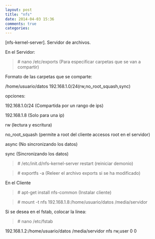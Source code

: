 ```yaml
---
layout: post
title: "nfs"
date: 2014-04-03 15:36
comments: true
categories: 
---
```

[nfs-kernel-server]. Servidor de archivos.

En el Servidor:

>\# nano /etc/exports (Para especificar carpetas que se van a compartir)

Formato de las carpetas que se comparte:

/home/usuario/datos 192.168.1.0/24(rw,no_root_squash,sync)

opciones:

192.168.1.0/24 (Compartida por un rango de ips)

192.168.1.8 (Solo para una ip)

rw (lectura y escritura)

no_root_squash (permite a root del cliente accesos root en el servidor)

async (No sincronizando los datos)

sync (Sincronizando los datos)

>\# /etc/init.d/nfs-kernel-server restart (reiniciar demonio)

>\# exportfs -a (Releer el archivo exports si se ha modificado)

En el Cliente

>\# apt-get install nfs-common (Instalar cliente)

>\# mount -t nfs 192.168.1.8:/home/usuario/datos /media/servidor

Si se desea en el fstab, colocar la linea:

>\# nano /etc/fstab

192.168.1.2:/home/usuario/datos /media/servidor nfs rw,user 0 0

